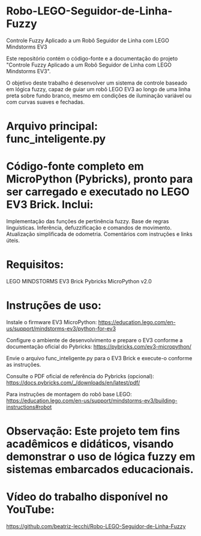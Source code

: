 # Robo-LEGO-Seguidor-de-Linha-Fuzzy
Controle Fuzzy Aplicado a um Robô Seguidor de Linha com LEGO Mindstorms EV3

Este repositório contém o código-fonte e a documentação do projeto "Controle Fuzzy Aplicado a um Robô Seguidor de Linha com LEGO Mindstorms EV3".

O objetivo deste trabalho é desenvolver um sistema de controle baseado em lógica fuzzy, capaz de guiar um robô LEGO EV3 ao longo de uma linha preta sobre fundo branco, mesmo em condições de iluminação variável ou com curvas suaves e fechadas.

# Arquivo principal: func_inteligente.py

# Código-fonte completo em MicroPython (Pybricks), pronto para ser carregado e executado no LEGO EV3 Brick. Inclui:
  Implementação das funções de pertinência fuzzy.
  Base de regras linguísticas.
  Inferência, defuzzificação e comandos de movimento.
  Atualização simplificada de odometria.
  Comentários com instruções e links úteis.

# Requisitos:
  LEGO MINDSTORMS EV3 Brick
  Pybricks MicroPython v2.0

# Instruções de uso:
  Instale o firmware EV3 MicroPython:
  https://education.lego.com/en-us/support/mindstorms-ev3/python-for-ev3
  
  Configure o ambiente de desenvolvimento e prepare o EV3 conforme a documentação oficial do Pybricks:
  https://pybricks.com/ev3-micropython/

  Envie o arquivo func_inteligente.py para o EV3 Brick e execute-o conforme as instruções.

  Consulte o PDF oficial de referência do Pybricks (opcional):
  https://docs.pybricks.com/_/downloads/en/latest/pdf/

  Para instruções de montagem do robô base LEGO:
  https://education.lego.com/en-us/support/mindstorms-ev3/building-instructions#robot

# Observação: Este projeto tem fins acadêmicos e didáticos, visando demonstrar o uso de lógica fuzzy em sistemas embarcados educacionais.

# Vídeo do trabalho disponível no YouTube: 
https://github.com/beatriz-lecchi/Robo-LEGO-Seguidor-de-Linha-Fuzzy
